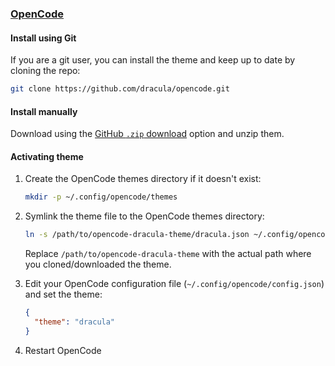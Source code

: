 ### [OpenCode](https://opencode.ai)

#### Install using Git

If you are a git user, you can install the theme and keep up to date by cloning the repo:

```bash
git clone https://github.com/dracula/opencode.git
```

#### Install manually

Download using the [GitHub `.zip` download](https://github.com/dracula/opencode/archive/main.zip) option and unzip them.

#### Activating theme

1. Create the OpenCode themes directory if it doesn't exist:

   ```bash
   mkdir -p ~/.config/opencode/themes
   ```

2. Symlink the theme file to the OpenCode themes directory:

   ```bash
   ln -s /path/to/opencode-dracula-theme/dracula.json ~/.config/opencode/themes/dracula.json
   ```

   Replace `/path/to/opencode-dracula-theme` with the actual path where you cloned/downloaded the theme.

3. Edit your OpenCode configuration file (`~/.config/opencode/config.json`) and set the theme:

   ```json
   {
     "theme": "dracula"
   }
   ```

4. Restart OpenCode
